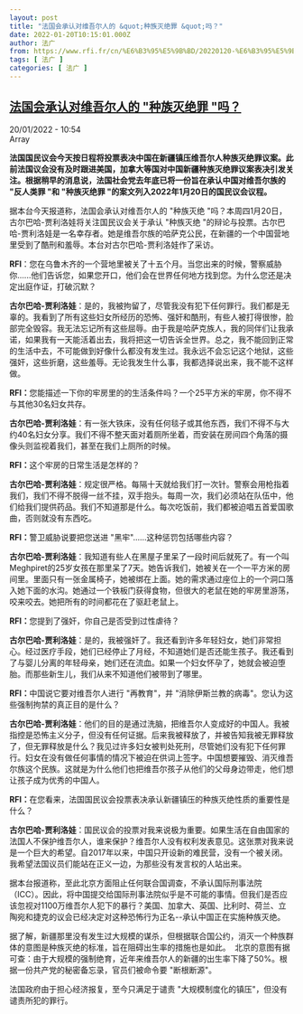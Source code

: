 ```yaml
---
layout: post
title: "法国会承认对维吾尔人的 &quot;种族灭绝罪 &quot;吗？"
date: 2022-01-20T10:15:01.000Z
author: 法广
from: https://www.rfi.fr/cn/%E6%B3%95%E5%9B%BD/20220120-%E6%B3%95%E5%9B%BD%E4%BC%9A%E6%89%BF%E8%AE%A4%E5%AF%B9%E7%BB%B4%E5%90%BE%E5%B0%94%E4%BA%BA%E7%9A%84-%E7%A7%8D%E6%97%8F%E7%81%AD%E7%BB%9D%E7%BD%AA-%E5%90%97
tags: [ 法广 ]
categories: [ 法广 ]
---
```

<!--1642673701000-->
[法国会承认对维吾尔人的 &quot;种族灭绝罪 &quot;吗？](https://www.rfi.fr/cn/%E6%B3%95%E5%9B%BD/20220120-%E6%B3%95%E5%9B%BD%E4%BC%9A%E6%89%BF%E8%AE%A4%E5%AF%B9%E7%BB%B4%E5%90%BE%E5%B0%94%E4%BA%BA%E7%9A%84-%E7%A7%8D%E6%97%8F%E7%81%AD%E7%BB%9D%E7%BD%AA-%E5%90%97)
------

<div>
<div>20/01/2022 - 10:54</div>Array<p><strong>                    法国国民议会今天按日程将投票表决中国在新疆镇压维吾尔人种族灭绝罪议案。此前法国议会没有及时跟进美国，加拿大等国对中国新疆种族灭绝罪议案表决引发关注。根据稍早的消息说，法国社会党去年底已将一份旨在承认中国对维吾尔族的 "反人类罪 "和 "种族灭绝罪 "的案文列入2022年1月20日的国民议会议程。                </strong></p><div >                    <p>据本台今天报道称，法国会承认对维吾尔人的 "种族灭绝 "吗？本周四1月20日，古尔巴哈-贾利洛娃将关注国民议会关于承认 "种族灭绝 "的辩论与投票。古尔巴哈-贾利洛娃是一名幸存者。她是维吾尔族的哈萨克公民，在新疆的一个中国营地里受到了酷刑和羞辱。本台对古尔巴哈-贾利洛娃作了采访。</p><p><strong>RFI</strong>：您在乌鲁木齐的一个营地里被关了十五个月。当您出来的时候，警察威胁你......他们告诉您，如果您开口，他们会在世界任何地方找到您。为什么您还是决定出庭作证，打破沉默？  </p><p><strong>古尔巴哈-贾利洛娃</strong>：是的，我被拘留了，尽管我没有犯下任何罪行。我们都是无辜的。我看到了所有这些妇女所经历的恐怖、强奸和酷刑，有些人被打得很惨，脸部完全毁容。我无法忘记所有这些屈辱。由于我是哈萨克族人，我的同伴们让我承诺，如果我有一天能活着出去，我将把这一切告诉全世界。总之，我不能回到正常的生活中去，不可能做到好像什么都没有发生过。我永远不会忘记这个地狱，这些强奸，这些折磨，这些羞辱。无论我发生什么事，我都选择说出来，我不能不这样做。 </p><p><strong>RFI：</strong>您能描述一下你的牢房里的的生活条件吗？一个25平方米的牢房，你不得不与其他30名妇女共存。  </p><p><strong>古尔巴哈-贾利洛娃</strong>：有一张大铁床，没有任何毯子或其他东西，我们不得不与大约40名妇女分享。我们不得不整天面对着厕所坐着，而安装在房间四个角落的摄像头则监视着我们，甚至在我们上厕所的时候。</p><p><strong>RFI：</strong>这个牢房的日常生活是怎样的？  </p><p><strong>古尔巴哈-贾利洛娃</strong>：规定很严格。每隔十天就给我们打一次针。警察会用枪指着我们，我们不得不脱得一丝不挂，双手抱头。每周一次，我们必须站在队伍中，他们给我们提供药品。我们不知道那是什么。每次吃饭前，我们都被迫唱五首爱国歌曲，否则就没有东西吃。 </p><p><strong>RFI：</strong>警卫威胁说要把您送进 "黑牢"......这种惩罚包括哪些内容？ </p><p><strong>古尔巴哈-贾利洛娃</strong>：我知道有些人在黑屋子里呆了一段时间后就死了。有一个叫Meghpiret的25岁女孩在那里呆了7天。她告诉我们，她被关在一个一平方米的房间里。里面只有一张金属椅子，她被绑在上面。她的需求通过座位上的一个洞口落入她下面的水沟。她通过一个铁板门获得食物，但很大的老鼠在她的牢房里游荡，咬来咬去。她把所有的时间都花在了驱赶老鼠上。 </p><p><strong>RFI：</strong>您提到了强奸，你自己是否受到过性虐待？  </p><p><strong>古尔巴哈-贾利洛娃</strong>：是的，我被强奸了。我还看到许多年轻妇女，她们非常担心。经过医疗手段，她们已经停止了月经，不知道她们是否还能生孩子。我还看到了与婴儿分离的年轻母亲，她们还在流血。如果一个妇女怀孕了，她就会被迫堕胎。而那些新生儿，我们从来不知道他们被带到了哪里。 </p><p><strong>RFI：</strong>中国说它要对维吾尔人进行 "再教育"，并 "消除伊斯兰教的病毒"。您认为这些强制拘禁的真正目的是什么？    </p><p><strong>古尔巴哈-贾利洛娃</strong>：他们的目的是通过洗脑，把维吾尔人变成好的中国人。我被指控是恐怖主义分子，但没有任何证据。后来我被释放了，并被告知我被无罪释放了，但无罪释放是什么？我见过许多妇女被判处死刑，尽管她们没有犯下任何罪行。妇女在没有做任何事情的情况下被迫在供词上签字。中国想要摧毁、消灭维吾尔族这个民族。这就是为什么他们也把维吾尔孩子从他们的父母身边带走，他们想让孩子成为优秀的中国人。  </p><p><strong>RFI：</strong>在您看来，法国国民议会投票表决承认新疆镇压的种族灭绝性质的重要性是什么？ </p><p><strong>古尔巴哈-贾利洛娃</strong>：国民议会的投票对我来说极为重要。如果生活在自由国家的法国人不保护维吾尔人，谁来保护？维吾尔人没有权利发表意见。这张票对我来说是一个巨大的希望。自2017年以来，中国只开设新的难民营，没有一个被关闭。我希望法国议员们能站在正义一边，为那些没有发言权的人站出来。 </p><p>据本台报道称，至此北京方面阻止任何联合国调查，不承认国际刑事法院（ICC）。因此，将中国提交给国际刑事法院似乎是不可能的事情。但我们是否应该忽视对1100万维吾尔人犯下的暴行？美国、加拿大、英国、比利时、荷兰、立陶宛和捷克的议会已经决定对这种恐怖行为正名--承认中国正在实施种族灭绝。  </p><p>据了解，新疆那里没有发生过大规模的谋杀，但根据联合国公约，消灭一个种族群体的意图是种族灭绝的标准，旨在阻碍出生率的措施也是如此。  北京的意图有据可查：由于大规模的强制绝育，近年来维吾尔人的新疆的出生率下降了50%。根据一份共产党的秘密备忘录，官员们被命令要 "断根断源"。 </p><p>法国政府由于担心经济报复，至今只满足于谴责 "大规模制度化的镇压"，但没有谴责所犯的罪行。 </p>                                            <div data-selfpromo-newsletter>    </div>    <div data-selfpromo-app>    </div>                </div>
</div>
